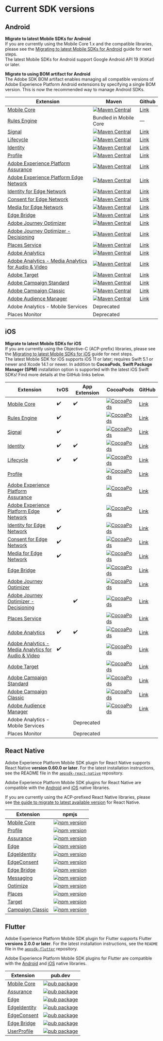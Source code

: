 # Current SDK versions

## Android

<InlineAlert variant="info" slots="text"/>

**Migrate to latest Mobile SDKs for Android**<br/>If you are currently using the Mobile Core 1.x and the compatible libraries, please see the [Migrating to latest Mobile SDKs for Android](https://developer.adobe.com/client-sdks/previous-versions/documentation/migrate-to-android/) guide for next steps.<br/>The latest Mobile SDKs for Android support Google Android API 19 (KitKat) or later.

<InlineAlert variant="info" slots="text"/>

**Migrate to using BOM artifact for Android**<br/> The Adobe SDK BOM artifact enables managing all compatible versions of Adobe Experience Platform Android extensions by specifying a single BOM version. This is now the recommended way to manage Android SDKs.

| Extension | Maven | Github |
|---|---|---|
| [Mobile Core](../mobile-core/index.md) | [![Maven Central](https://img.shields.io/maven-central/v/com.adobe.marketing.mobile/core.svg?logo=android&logoColor=white&label=core&style=flat-square)](https://mvnrepository.com/artifact/com.adobe.marketing.mobile/core) | [Link](https://github.com/adobe/aepsdk-core-android) |
| [Rules Engine](../mobile-core/rules-engine/index.md) | Bundled in Mobile Core | — |
| [Signal](../mobile-core/signal/index.md) | [![Maven Central](https://img.shields.io/maven-central/v/com.adobe.marketing.mobile/signal.svg?logo=android&logoColor=white&label=signal&style=flat-square)](https://mvnrepository.com/artifact/com.adobe.marketing.mobile/signal) | [Link](https://github.com/adobe/aepsdk-core-android) |
| [Lifecycle](../mobile-core/lifecycle/index.md) | [![Maven Central](https://img.shields.io/maven-central/v/com.adobe.marketing.mobile/lifecycle.svg?logo=android&logoColor=white&label=lifecycle&style=flat-square)](https://mvnrepository.com/artifact/com.adobe.marketing.mobile/lifecycle) | [Link](https://github.com/adobe/aepsdk-core-android) |
| [Identity](../mobile-core/identity/index.md) | [![Maven Central](https://img.shields.io/maven-central/v/com.adobe.marketing.mobile/identity.svg?logo=android&logoColor=white&label=identity&style=flat-square)](https://mvnrepository.com/artifact/com.adobe.marketing.mobile/identity) | [Link](https://github.com/adobe/aepsdk-core-android) |
| [Profile](../profile/index.md) | [![Maven Central](https://img.shields.io/maven-central/v/com.adobe.marketing.mobile/userprofile.svg?logo=android&logoColor=white&label=userprofile&style=flat-square)](https://mvnrepository.com/artifact/com.adobe.marketing.mobile/userprofile) | [Link](https://github.com/adobe/aepsdk-userprofile-android) |
| [Adobe Experience Platform Assurance](../platform-assurance-sdk/index.md) | [![Maven Central](https://img.shields.io/maven-central/v/com.adobe.marketing.mobile/assurance.svg?logo=android&logoColor=white&label=assurance&style=flat-square)](https://mvnrepository.com/artifact/com.adobe.marketing.mobile/assurance) | [Link](https://github.com/adobe/aepsdk-assurance-android) |
| [Adobe Experience Platform Edge Network](../edge-network/index.md) | [![Maven Central](https://img.shields.io/maven-central/v/com.adobe.marketing.mobile/edge.svg?logo=android&logoColor=white&label=edge&style=flat-square)](https://mvnrepository.com/artifact/com.adobe.marketing.mobile/edge) | [Link](https://github.com/adobe/aepsdk-edge-android) |
| [Identity for Edge Network](../identity-for-edge-network/index.md) | [![Maven Central](https://img.shields.io/maven-central/v/com.adobe.marketing.mobile/edgeidentity.svg?logo=android&logoColor=white&label=edgeidentity&style=flat-square)](https://mvnrepository.com/artifact/com.adobe.marketing.mobile/edgeidentity) | [Link](https://github.com/adobe/aepsdk-edgeidentity-android) |
| [Consent for Edge Network](../consent-for-edge-network/index.md) | [![Maven Central](https://img.shields.io/maven-central/v/com.adobe.marketing.mobile/edgeconsent.svg?logo=android&logoColor=white&label=edgeconsent&style=flat-square)](https://mvnrepository.com/artifact/com.adobe.marketing.mobile/edgeconsent) | [Link](https://github.com/adobe/aepsdk-edgeconsent-android) |
| [Media for Edge Network](../media-for-edge-network/index.md) | [![Maven Central](https://img.shields.io/maven-central/v/com.adobe.marketing.mobile/edgemedia.svg?logo=android&logoColor=white&label=edgemedia&style=flat-square)](https://mvnrepository.com/artifact/com.adobe.marketing.mobile/edgemedia) | [Link](https://github.com/adobe/aepsdk-edgemedia-android) |
| [Edge Bridge](../adobe-analytics/migrate-to-edge-network.md) | [![Maven Central](https://img.shields.io/maven-central/v/com.adobe.marketing.mobile/edgebridge.svg?logo=android&logoColor=white&label=edgebridge&style=flat-square)](https://mvnrepository.com/artifact/com.adobe.marketing.mobile/edgebridge) | [Link](https://github.com/adobe/aepsdk-edgebridge-android) |
| [Adobe Journey Optimizer](../adobe-journey-optimizer/index.md) | [![Maven Central](https://img.shields.io/maven-central/v/com.adobe.marketing.mobile/messaging.svg?logo=android&logoColor=white&label=messaging&style=flat-square)](https://mvnrepository.com/artifact/com.adobe.marketing.mobile/messaging) | [Link](https://github.com/adobe/aepsdk-messaging-android) |
| [Adobe Journey Optimizer - Decisioning](../adobe-journey-optimizer-decisioning/index.md) | [![Maven Central](https://img.shields.io/maven-central/v/com.adobe.marketing.mobile/optimize.svg?logo=android&logoColor=white&label=optimize&style=flat-square)](https://mvnrepository.com/artifact/com.adobe.marketing.mobile/optimize) | [Link](https://github.com/adobe/aepsdk-optimize-android) |
| [Places Service](https://experienceleague.adobe.com/docs/places/using/home.html) | [![Maven Central](https://img.shields.io/maven-central/v/com.adobe.marketing.mobile/places.svg?logo=android&logoColor=white&label=places&style=flat-square)](https://mvnrepository.com/artifact/com.adobe.marketing.mobile/places) | [Link](https://github.com/adobe/aepsdk-places-android) |
| [Adobe Analytics](../adobe-analytics/index.md) | [![Maven Central](https://img.shields.io/maven-central/v/com.adobe.marketing.mobile/analytics.svg?logo=android&logoColor=white&label=analytics&style=flat-square)](https://mvnrepository.com/artifact/com.adobe.marketing.mobile/analytics) | [Link](https://github.com/adobe/aepsdk-analytics-android) |
| [Adobe Analytics - Media Analytics for Audio & Video](../adobe-media-analytics/index.md) | [![Maven Central](https://img.shields.io/maven-central/v/com.adobe.marketing.mobile/media.svg?logo=android&logoColor=white&label=media&style=flat-square)](https://mvnrepository.com/artifact/com.adobe.marketing.mobile/media) | [Link](https://github.com/adobe/aepsdk-media-android) |
| [Adobe Target](../adobe-target/index.md) | [![Maven Central](https://img.shields.io/maven-central/v/com.adobe.marketing.mobile/target.svg?logo=android&logoColor=white&label=target&style=flat-square)](https://mvnrepository.com/artifact/com.adobe.marketing.mobile/target) | [Link](https://github.com/adobe/aepsdk-target-android) |
| [Adobe Campaign Standard](../adobe-campaign-standard/index.md) | [![Maven Central](https://img.shields.io/maven-central/v/com.adobe.marketing.mobile/campaign.svg?logo=android&logoColor=white&label=campaign&style=flat-square)](https://mvnrepository.com/artifact/com.adobe.marketing.mobile/campaign) | [Link](https://github.com/adobe/aepsdk-campaign-android) |
| [Adobe Campaign Classic](../adobe-campaign-classic/index.md) | [![Maven Central](https://img.shields.io/maven-central/v/com.adobe.marketing.mobile/campaignclassic.svg?logo=android&logoColor=white&label=campaignclassic&style=flat-square)](https://mvnrepository.com/artifact/com.adobe.marketing.mobile/campaignclassic) | [Link](https://github.com/adobe/aepsdk-campaignclassic-android) |
| [Adobe Audience Manager](../adobe-audience-manager/index.md) | [![Maven Central](https://img.shields.io/maven-central/v/com.adobe.marketing.mobile/audience.svg?logo=android&logoColor=white&label=audience&style=flat-square)](https://mvnrepository.com/artifact/com.adobe.marketing.mobile/audience) | [Link](https://github.com/adobe/aepsdk-audience-android) |
| Adobe Analytics - Mobile Services | Deprecated | |
| Places Monitor | Deprecated | |

## iOS

<InlineAlert variant="info" slots="text"/>

**Migrate to latest Mobile SDKs for iOS**<br/>If you are currently using the Objective-C (ACP-prefix) libraries, please see the [Migrating to latest Mobile SDKs for iOS](https://developer.adobe.com/client-sdks/previous-versions/documentation/migrate-to-swift/) guide for next steps.<br/>The latest Mobile SDK for iOS supports iOS 11 or later; requires Swift 5.1 or newer and Xcode 14.1 or newer. In addition to **CocoaPods**, **Swift Package Manager (SPM)** installation option is supported with the latest iOS Swift SDKs! Find more details at the GitHub links below.

| Extension | tvOS | App Extension | CocoaPods | GitHub |
|---|---|---|---|---|
| [Mobile Core](../mobile-core/index.md) | ✔️ | ✔️ | [![CocoaPods](https://img.shields.io/github/v/release/adobe/aepsdk-core-ios.svg?label=AEPCore&logo=apple&logoColor=white&color=orange&sort=semver)](https://cocoapods.org/pods/AEPCore) | [Link](https://github.com/adobe/aepsdk-core-ios) |
| [Rules Engine](../mobile-core/rules-engine/index.md) | ✔️ |   | [![CocoaPods](https://img.shields.io/github/v/release/adobe/aepsdk-rulesengine-ios.svg?label=AEPRulesEngine&logo=apple&logoColor=white&color=orange&sort=semver)](https://cocoapods.org/pods/AEPRulesEngine) | [Link](https://github.com/adobe/aepsdk-rulesengine-ios) |
| [Signal](../mobile-core/signal/index.md) | ✔️ |   | [![CocoaPods](https://img.shields.io/github/v/release/adobe/aepsdk-core-ios.svg?label=AEPSignal&logo=apple&logoColor=white&color=orange&sort=semver)](https://cocoapods.org/pods/AEPSignal) | [Link](https://github.com/adobe/aepsdk-core-ios) |
| [Identity](../mobile-core/identity/index.md) | ✔️ | ✔️ | [![CocoaPods](https://img.shields.io/github/v/release/adobe/aepsdk-core-ios.svg?label=AEPIdentity&logo=apple&logoColor=white&color=orange&sort=semver)](https://cocoapods.org/pods/AEPIdentity) | [Link](https://github.com/adobe/aepsdk-core-ios) |
| [Lifecycle](../mobile-core/lifecycle/index.md) | ✔️ | ✔️ | [![CocoaPods](https://img.shields.io/github/v/release/adobe/aepsdk-core-ios.svg?label=AEPLifecycle&logo=apple&logoColor=white&color=orange&sort=semver)](https://cocoapods.org/pods/AEPLifecycle) | [Link](https://github.com/adobe/aepsdk-core-ios) |
| [Profile](../profile/index.md) |   |   | [![CocoaPods](https://img.shields.io/github/v/release/adobe/aepsdk-userprofile-ios.svg?label=AEPUserProfile&logo=apple&logoColor=white&color=orange&sort=semver)](https://cocoapods.org/pods/AEPUserProfile) | [Link](https://github.com/adobe/aepsdk-userprofile-ios) |
| [Adobe Experience Platform Assurance](../platform-assurance-sdk/index.md) |  |   | [![CocoaPods](https://img.shields.io/github/v/release/adobe/aepsdk-assurance-ios.svg?label=AEPAssurance&logo=apple&logoColor=white&color=orange&sort=semver)](https://cocoapods.org/pods/AEPAssurance) | [Link](https://github.com/adobe/aepsdk-assurance-ios) |
| [Adobe Experience Platform Edge Network](../edge-network/index.md) | ✔️ |   | [![CocoaPods](https://img.shields.io/github/v/release/adobe/aepsdk-edge-ios.svg?label=AEPEdge&logo=apple&logoColor=white&color=orange&sort=semver)](https://cocoapods.org/pods/AEPEdge) | [Link](https://github.com/adobe/aepsdk-edge-ios) |
| [Identity for Edge Network](../identity-for-edge-network/index.md) | ✔️ |   | [![CocoaPods](https://img.shields.io/github/v/release/adobe/aepsdk-edgeidentity-ios.svg?label=AEPEdgeIdentity&logo=apple&logoColor=white&color=orange&sort=semver)](https://cocoapods.org/pods/AEPEdgeIdentity) | [Link](https://github.com/adobe/aepsdk-edgeidentity-ios) |
| [Consent for Edge Network](../consent-for-edge-network/index.md) | ✔️ |   | [![CocoaPods](https://img.shields.io/github/v/release/adobe/aepsdk-edgeconsent-ios.svg?label=AEPEdgeConsent&logo=apple&logoColor=white&color=orange&sort=semver)](https://cocoapods.org/pods/AEPEdgeConsent) | [Link](https://github.com/adobe/aepsdk-edgeconsent-ios) |
| [Media for Edge Network](../media-for-edge-network/index.md) | ✔️ |   | [![CocoaPods](https://img.shields.io/github/v/release/adobe/aepsdk-edgemedia-ios.svg?label=AEPEdgeMedia&logo=apple&logoColor=white&color=orange&sort=semver)](https://cocoapods.org/pods/AEPEdgeMedia) | [Link](https://github.com/adobe/aepsdk-edgemedia-ios) |
| [Edge Bridge](../adobe-analytics/migrate-to-edge-network.md) |  |   | [![CocoaPods](https://img.shields.io/github/v/release/adobe/aepsdk-edgebridge-ios.svg?label=AEPEdgeBridge&logo=apple&logoColor=white&color=orange&sort=semver)](https://cocoapods.org/pods/AEPEdgeBridge) | [Link](https://github.com/adobe/aepsdk-edgebridge-ios) |
| [Adobe Journey Optimizer](../adobe-journey-optimizer/index.md) |   |   | [![CocoaPods](https://img.shields.io/github/v/release/adobe/aepsdk-messaging-ios.svg?label=AEPMessaging&logo=apple&logoColor=white&color=orange&sort=semver)](https://cocoapods.org/pods/AEPMessaging) | [Link](https://github.com/adobe/aepsdk-messaging-ios) |
| [Adobe Journey Optimizer - Decisioning](../adobe-journey-optimizer-decisioning/index.md) |   | ✔️ | [![CocoaPods](https://img.shields.io/github/v/release/adobe/aepsdk-optimize-ios.svg?label=AEPOptimize&logo=apple&logoColor=white&color=orange&sort=semver)](https://cocoapods.org/pods/AEPOptimize) | [Link](https://github.com/adobe/aepsdk-optimize-ios) |
| [Places Service](https://experienceleague.adobe.com/docs/places/using/home.html) |  |   | [![CocoaPods](https://img.shields.io/github/v/release/adobe/aepsdk-places-ios.svg?label=AEPPlaces&logo=apple&logoColor=white&color=orange&sort=semver)](https://cocoapods.org/pods/AEPPlaces) | [Link](https://github.com/adobe/aepsdk-places-ios) |
| [Adobe Analytics](../adobe-analytics/index.md) | ✔️ | ✔️ | [![CocoaPods](https://img.shields.io/github/v/release/adobe/aepsdk-analytics-ios.svg?label=AEPAnalytics&logo=apple&logoColor=white&color=orange&sort=semver)](https://cocoapods.org/pods/AEPAnalytics) | [Link](https://github.com/adobe/aepsdk-analytics-ios) |
| [Adobe Analytics - Media Analytics for Audio & Video](../adobe-media-analytics/index.md) | ✔️ |   | [![CocoaPods](https://img.shields.io/github/v/release/adobe/aepsdk-media-ios.svg?label=AEPMedia&logo=apple&logoColor=white&color=orange&sort=semver)](https://cocoapods.org/pods/AEPMedia) | [Link](https://github.com/adobe/aepsdk-media-ios) |
| [Adobe Target](../adobe-target/index.md) |   |   | [![CocoaPods](https://img.shields.io/github/v/release/adobe/aepsdk-target-ios.svg?label=AEPTarget&logo=apple&logoColor=white&color=orange&sort=semver)](https://cocoapods.org/pods/AEPTarget) | [Link](https://github.com/adobe/aepsdk-target-ios) |
| [Adobe Campaign Standard](../adobe-campaign-standard/index.md) |   |   | [![CocoaPods](https://img.shields.io/github/v/release/adobe/aepsdk-campaign-ios.svg?label=AEPCampaign&logo=apple&logoColor=white&color=orange&sort=semver)](https://cocoapods.org/pods/AEPCampaign) | [Link](https://github.com/adobe/aepsdk-campaign-ios) |
| [Adobe Campaign Classic](../adobe-campaign-classic/index.md) |   |   | [![CocoaPods](https://img.shields.io/github/v/release/adobe/aepsdk-campaignclassic-ios.svg?label=AEPCampaignClassic&logo=apple&logoColor=white&color=orange&sort=semver)](https://cocoapods.org/pods/AEPCampaignClassic) | [Link](https://github.com/adobe/aepsdk-campaignclassic-ios) |
| [Adobe Audience Manager](../adobe-audience-manager/index.md) |   |   | [![CocoaPods](https://img.shields.io/github/v/release/adobe/aepsdk-audience-ios.svg?label=AEPAudience&logo=apple&logoColor=white&color=orange&sort=semver)](https://cocoapods.org/pods/AEPAudience) | [Link](https://github.com/adobe/aepsdk-audience-ios) |
| Adobe Analytics - Mobile Services | | Deprecated | | |
| Places Monitor | | Deprecated | | |

## React Native

Adobe Experience Platform Mobile SDK plugin for React Native supports React Native **version 0.60.0 or later**. For the latest installation instructions, see the README file in the [`aepsdk-react-native`](https://github.com/adobe/aepsdk-react-native#installation) repository.

<InlineAlert variant="info" slots="text"/>

Adobe Experience Platform Mobile SDK plugins for React Native are compatible with the [Android](#android) and [iOS](#ios) native libraries.

<InlineAlert variant="info" slots="text"/>

If you are currently using the ACP-prefixed React Native libraries, please see [the guide to migrate to latest available version](https://github.com/adobe/aepsdk-react-native/blob/main/docs/migration.md) for React Native.

| Extension | npmjs |
|---|---|
| [Mobile Core](../mobile-core/index.md) | [![npm version](https://img.shields.io/npm/v/@adobe/react-native-aepcore.svg?color=green&label=%40adobe%2Freact-native-aepcore&logo=npm&style=flat-square)](https://badge.fury.io/js/%40adobe%2Freact-native-aepcore) |
| [Profile](../profile/index.md) | [![npm version](https://img.shields.io/npm/v/@adobe/react-native-aepuserprofile.svg?color=green&label=%40adobe%2Freact-native-aepuserprofile&logo=npm&style=flat-square)](https://badge.fury.io/js/%40adobe%2Freact-native-aepuserprofile) |
| [Assurance](../platform-assurance-sdk/index.md) | [![npm version](https://img.shields.io/npm/v/@adobe/react-native-aepassurance.svg?color=green&label=%40adobe%2Freact-native-aepassurance&logo=npm&style=flat-square)](https://badge.fury.io/js/%40adobe%2Freact-native-aepassurance) |
| [Edge](../edge-network/index.md) | [![npm version](https://img.shields.io/npm/v/@adobe/react-native-aepedge.svg?color=green&label=%40adobe%2Freact-native-aepedge&logo=npm&style=flat-square)](https://badge.fury.io/js/%40adobe%2Freact-native-aepedge) |
| [EdgeIdentity](../identity-for-edge-network/index.md) | [![npm version](https://img.shields.io/npm/v/@adobe/react-native-aepedgeidentity.svg?color=green&label=%40adobe%2Freact-native-aepedgeidentity&logo=npm&style=flat-square)](https://badge.fury.io/js/%40adobe%2Freact-native-aepedgeidentity) |
| [EdgeConsent](../consent-for-edge-network/index.md) | [![npm version](https://img.shields.io/npm/v/@adobe/react-native-aepedgeconsent.svg?color=green&label=%40adobe%2Freact-native-aepedgeconsent&logo=npm&style=flat-square)](https://badge.fury.io/js/%40adobe%2Freact-native-aepedgeconsent) |
| [Edge Bridge](../adobe-analytics/migrate-to-edge-network.md) | [![npm version](https://img.shields.io/npm/v/@adobe/react-native-aepedgebridge.svg?color=green&label=%40adobe%2Freact-native-aepedgebridge&logo=npm&style=flat-square)](https://badge.fury.io/js/%40adobe%2Freact-native-aepedgebridge) |
| [Messaging](../iam/index.md) | [![npm version](https://img.shields.io/npm/v/@adobe/react-native-aepmessaging.svg?color=green&label=%40adobe%2Freact-native-aepmessaging&logo=npm&style=flat-square)](https://badge.fury.io/js/%40adobe%2Freact-native-aepmessaging) |
| [Optimize](./adobe-journey-optimizer/index.md) | [![npm version](https://img.shields.io/npm/v/@adobe/react-native-aepoptimize.svg?color=green&label=%40adobe%2Freact-native-aepoptimize&logo=npm&style=flat-square)](https://badge.fury.io/js/%40adobe%2Freact-native-aepoptimize) |
| [Places](./places/index.md) | [![npm version](https://img.shields.io/npm/v/@adobe/react-native-aepplaces.svg?color=green&label=%40adobe%2Freact-native-aepplaces&logo=npm&style=flat-square)](https://badge.fury.io/js/%40adobe%2Freact-native-aepplaces) |
| [Target](../adobe-target/index.md) | [![npm version](https://img.shields.io/npm/v/@adobe/react-native-aeptarget.svg?color=green&label=%40adobe%2Freact-native-aeptarget&logo=npm&style=flat-square)](https://badge.fury.io/js/%40adobe%2Freact-native-aeptarget) |
| [Campaign Classic](./adobe-campaign-classic/index.md) | [![npm version](https://img.shields.io/npm/v/@adobe/react-native-aepcampaignclassic.svg?color=green&label=%40adobe%2Freact-native-aepcampaignclassic&logo=npm&style=flat-square)](https://badge.fury.io/js/%40adobe%2Freact-native-aepcampaignclassic) |

## Flutter

Adobe Experience Platform Mobile SDK plugin for Flutter supports Flutter **versions 2.0.0 or later**. For the latest installation instructions, see the `README` file in the [`aepsdk-flutter`](https://github.com/adobe/aepsdk_flutter#installation) repository.

<InlineAlert variant="info" slots="text"/>

Adobe Experience Platform Mobile SDK plugins for Flutter are compatible with the [Android](#android) and [iOS](#ios) native libraries.

| Extension | pub.dev |
|---|---|
| [Mobile Core](../mobile-core/index.md) | [![pub package](https://img.shields.io/pub/v/flutter_aepcore.svg)](https://pub.dartlang.org/packages/flutter_aepcore) |
| [Assurance](../platform-assurance-sdk/index.md) | [![pub package](https://img.shields.io/pub/v/flutter_aepassurance.svg)](https://pub.dartlang.org/packages/flutter_aepassurance) |
| [Edge](../edge-network/index.md) | [![pub package](https://img.shields.io/pub/v/flutter_aepedge.svg)](https://pub.dartlang.org/packages/flutter_aepedge) |
| [EdgeIdentity](../identity-for-edge-network/index.md) | [![pub package](https://img.shields.io/pub/v/flutter_aepedgeidentity.svg)](https://pub.dartlang.org/packages/flutter_aepedgeidentity) |
| [EdgeConsent](../consent-for-edge-network/index.md) | [![pub package](https://img.shields.io/pub/v/flutter_aepedgeconsent.svg)](https://pub.dartlang.org/packages/flutter_aepedgeconsent) |
| [Edge Bridge](../adobe-analytics/migrate-to-edge-network.md) | [![pub package](https://img.shields.io/pub/v/flutter_aepedgebridge.svg)](https://pub.dartlang.org/packages/flutter_aepedgebridge) |
| [UserProfile](../profile/index.md) | [![pub package](https://img.shields.io/pub/v/flutter_aepuserprofile.svg)](https://pub.dartlang.org/packages/flutter_aepuserprofile) |